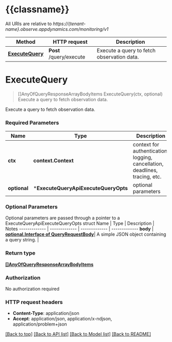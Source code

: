 # {{classname}}

All URIs are relative to *https://{tenant-name}.observe.appdynamics.com/monitoring/v1*

Method | HTTP request | Description
------------- | ------------- | -------------
[**ExecuteQuery**](ExecuteQueryApi.md#ExecuteQuery) | **Post** /query/execute | Execute a query to fetch observation data.

# **ExecuteQuery**
> []AnyOfQueryResponseArrayBodyItems ExecuteQuery(ctx, optional)
Execute a query to fetch observation data.

Execute a query to fetch observation data.

### Required Parameters

Name | Type | Description  | Notes
------------- | ------------- | ------------- | -------------
 **ctx** | **context.Context** | context for authentication, logging, cancellation, deadlines, tracing, etc.
 **optional** | ***ExecuteQueryApiExecuteQueryOpts** | optional parameters | nil if no parameters

### Optional Parameters
Optional parameters are passed through a pointer to a ExecuteQueryApiExecuteQueryOpts struct
Name | Type | Description  | Notes
------------- | ------------- | ------------- | -------------
 **body** | [**optional.Interface of QueryRequestBody**](QueryRequestBody.md)| A simple JSON object containing a query string. | 

### Return type

[**[]AnyOfQueryResponseArrayBodyItems**](array.md)

### Authorization

No authorization required

### HTTP request headers

 - **Content-Type**: application/json
 - **Accept**: application/json, application/x-ndjson, application/problem+json

[[Back to top]](#) [[Back to API list]](../README.md#documentation-for-api-endpoints) [[Back to Model list]](../README.md#documentation-for-models) [[Back to README]](../README.md)


